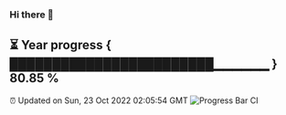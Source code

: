 ### Hi there 👋
⏳ Year progress { ████████████████████████▁▁▁▁▁▁ } 80.85 %
---
⏰ Updated on Sun, 23 Oct 2022 02:05:54 GMT
![Progress Bar CI](https://github.com/liununu/liununu/workflows/Progress%20Bar%20CI/badge.svg)

